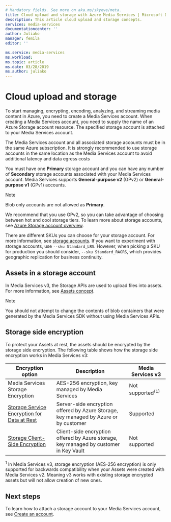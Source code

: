 ```yaml
---
# Mandatory fields. See more on aka.ms/skyeye/meta.
title: Cloud upload and storage with Azure Media Services | Microsoft Docs
description: This article cloud upload and storage concepts. 
services: media-services
documentationcenter: ''
author: Juliako
manager: femila
editor: ''

ms.service: media-services
ms.workload: 
ms.topic: article
ms.date: 03/28/2019
ms.author: juliako
---
```


# Cloud upload and storage

To start managing, encrypting, encoding, analyzing, and streaming media content in Azure, you need to create a Media Services account. When creating a Media Services account, you need to supply the name of an Azure Storage account resource. The specified storage account is attached to your Media Services account. 

The Media Services account and all associated storage accounts must be in the same Azure subscription. It is strongly recommended to use storage accounts in the same location as the Media Services account to avoid additional latency and data egress costs

You must have one **Primary** storage account and you can have any number of **Secondary** storage accounts associated with your Media Services account. Media Services supports **General-purpose v2** (GPv2) or **General-purpose v1** (GPv1) accounts. 

>[!NOTE]
> Blob only accounts are not allowed as **Primary**. 

We recommend that you use GPv2, so you can take advantage of choosing between hot and cool storage tiers. To learn more about storage accounts, see [Azure Storage account overview](../../storage/common/storage-account-overview.md). 

There are different SKUs you can choose for your storage account. For more information, see [storage accounts](https://docs.microsoft.com/cli/azure/storage/account?view=azure-cli-latest). If you want to experiment with storage accounts, use `--sku Standard_LRS`. However, when picking a SKU for production you should consider, `--sku Standard_RAGRS`, which provides geographic replication for business continuity. 

## Assets in a storage account

In Media Services v3, the Storage APIs are used to upload files into assets. For more information, see [Assets concept](assets-concept.md).

> [!Note]
> You should not attempt to change the contents of blob containers that were generated by the Media Services SDK without using Media Services APIs.
 
## Storage side encryption

To protect your Assets at rest, the assets should be encrypted by the storage side encryption. The following table shows how the storage side encryption works in Media Services v3:

|Encryption option|Description|Media Services v3|
|---|---|---|
|Media Services Storage Encryption|	AES-256 encryption, key managed by Media Services|Not supported<sup>(1)</sup>|
|[Storage Service Encryption for Data at Rest](https://docs.microsoft.com/azure/storage/common/storage-service-encryption)|Server-side encryption offered by Azure Storage, key managed by Azure or by customer|Supported|
|[Storage Client-Side Encryption](https://docs.microsoft.com/azure/storage/common/storage-client-side-encryption)|Client-side encryption offered by Azure storage, key managed by customer in Key Vault|Not supported|

<sup>1</sup> In Media Services v3, storage encryption (AES-256 encryption) is only supported for backwards compatibility when your Assets were created with Media Services v2. Meaning v3 works with existing storage encrypted assets but will not allow creation of new ones.

## Next steps

To learn how to attach a storage account to your Media Services account, see [Create an account](create-account-cli-quickstart.md).
